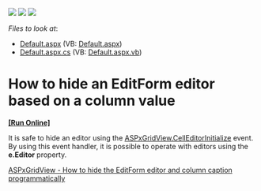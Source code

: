 <!-- default badges list -->
![](https://img.shields.io/endpoint?url=https://codecentral.devexpress.com/api/v1/VersionRange/128540504/15.1.3%2B)
[![](https://img.shields.io/badge/Open_in_DevExpress_Support_Center-FF7200?style=flat-square&logo=DevExpress&logoColor=white)](https://supportcenter.devexpress.com/ticket/details/E256)
[![](https://img.shields.io/badge/📖_How_to_use_DevExpress_Examples-e9f6fc?style=flat-square)](https://docs.devexpress.com/GeneralInformation/403183)
<!-- default badges end -->
<!-- default file list -->
*Files to look at*:

* [Default.aspx](./CS/WebSite/Default.aspx) (VB: [Default.aspx](./VB/WebSite/Default.aspx))
* [Default.aspx.cs](./CS/WebSite/Default.aspx.cs) (VB: [Default.aspx.vb](./VB/WebSite/Default.aspx.vb))
<!-- default file list end -->
# How to hide an EditForm editor based on a column value
<!-- run online -->
**[[Run Online]](https://codecentral.devexpress.com/e256/)**
<!-- run online end -->


<p>It is safe to hide an editor using the <a href="http://documentation.devexpress.com/#AspNet/DevExpressWebASPxGridViewASPxGridView_CellEditorInitializetopic"><u>ASPxGridView.CellEditorInitialize</u></a> event. By using this event handler, it is possible to operate with editors using the <strong>e.Editor</strong> property.</p><p><a href="https://www.devexpress.com/Support/Center/p/E4999">ASPxGridView - How to hide the EditForm editor and column caption programmatically</a></p>

<br/>


